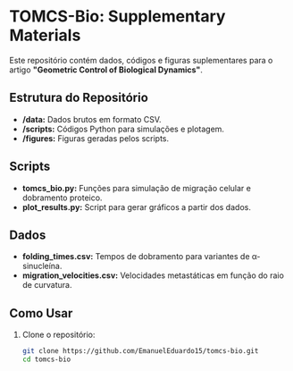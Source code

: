 # TOMCS-Bio: Supplementary Materials

Este repositório contém dados, códigos e figuras suplementares para o artigo **"Geometric Control of Biological Dynamics"**.

## Estrutura do Repositório
- **/data:** Dados brutos em formato CSV.
- **/scripts:** Códigos Python para simulações e plotagem.
- **/figures:** Figuras geradas pelos scripts.

## Scripts
- **tomcs_bio.py:** Funções para simulação de migração celular e dobramento proteico.
- **plot_results.py:** Script para gerar gráficos a partir dos dados.

## Dados
- **folding_times.csv:** Tempos de dobramento para variantes de α-sinucleína.
- **migration_velocities.csv:** Velocidades metastáticas em função do raio de curvatura.

## Como Usar
1. Clone o repositório:
   ```bash
   git clone https://github.com/EmanuelEduardo15/tomcs-bio.git
   cd tomcs-bio